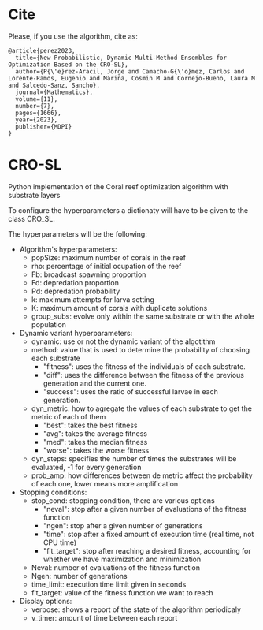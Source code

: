 
# Cite

Please, if you use the algorithm, cite as:

```
@article{perez2023,
  title={New Probabilistic, Dynamic Multi-Method Ensembles for Optimization Based on the CRO-SL},
  author={P{\'e}rez-Aracil, Jorge and Camacho-G{\'o}mez, Carlos and Lorente-Ramos, Eugenio and Marina, Cosmin M and Cornejo-Bueno, Laura M and Salcedo-Sanz, Sancho},
  journal={Mathematics},
  volume={11},
  number={7},
  pages={1666},
  year={2023},
  publisher={MDPI}
}
```

# CRO-SL
Python implementation of the Coral reef optimization algorithm with substrate layers

To configure the hyperparameters a dictionaty will have to be given to the class CRO_SL.

The hyperparameters will be the following:
- Algorithm's hyperparameters:
    - popSize: maximum number of corals in the reef       
    - rho: percentage of initial ocupation of the reef 
    - Fb: broadcast spawning proportion     
    - Fd: depredation proportion          
    - Pd: depredation probability     
    - k: maximum attempts for larva setting               
    - K: maximum amount of corals with duplicate solutions
    - group_subs: evolve only within the same substrate or with the whole population
- Dynamic variant hyperparameters:
    - dynamic: use or not the dynamic variant of the algotithm
    - method: value that is used to determine the probability of choosing each substrate
        - "fitness": uses the fitness of the individuals of each substrate.
        - "diff": uses the difference between the fitness of the previous generation and the current one.
        - "success": uses the ratio of successful larvae in each generation.
    - dyn_metric: how to agregate the values of each substrate to get the metric of each of them
        - "best": takes the best fitness
        - "avg": takes the average fitness
        - "med": takes the median fitness
        - "worse": takes the worse fitness
    - dyn_steps: specifies the number of times the substrates will be evaluated, -1 for every generation
    - prob_amp: how differences between de metric affect the probability of each one, lower means more amplification
- Stopping conditions:
    - stop_cond: stopping condition, there are various options
        - "neval": stop after a given number of evaluations of the fitness function
        - "ngen": stop after a given number of generations
        - "time": stop after a fixed amount of execution time (real time, not CPU time)
        - "fit_target": stop after reaching a desired fitness, accounting for whether we have maximization and minimization
    - Neval: number of evaluations of the fitness function
    - Ngen: number of generations
    - time_limit: execution time limit given in seconds
    - fit_target: value of the fitness function we want to reach
- Display options:
    - verbose: shows a report of the state of the algorithm periodicaly
    - v_timer: amount of time between each report
